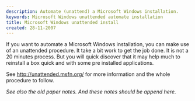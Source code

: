 ```yaml
---
description: Automate (unattend) a Microsoft Windows installation.
keywords: Microsoft Windows unattended automate installation
title: Microsoft Windows unattended install
created: 28-11-2007
---
```


If you want to automate a Microsoft Windows installation, you can make
use of an unattended procedure. It take a bit work to get the job done.
It is not a 20 minutes process. But you will quick discover that it may
help much to reinstall a box quick and with some pre installed
applications.

See <http://unattended.msfn.org/> for more information and the whole
procedure to follow.

*See also the old paper notes. And these notes should be append here.*
